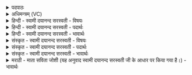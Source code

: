 <details><summary>पदपाठः</summary>

त्वाम्। ग॒न्ध॒र्वाः। अ॒ख॒न॒न्। त्वाम्। इन्द्रः॑। त्वाम्। बृह॒स्पतिः॑। त्वाम्। ओ॒ष॒धे॒। सोमः॑। राजा॑। वि॒द्वान्। यक्ष्मा॑त्। अ॒मु॒च्य॒त॒। ९८।
</details>

<details><summary>अधिमन्त्रम् (VC)</summary>

- वैद्या देवताः
- वरुण ऋषिः
- निचृदनुष्टुप्
- गान्धारः
</details>

<details><summary>हिन्दी - स्वामी दयानन्द सरस्वती - विषयः</summary>

कौन-कौन ओषधि का खनन करता है, यह विषय अगले मन्त्र में कहा है ॥
</details>

<details><summary>हिन्दी - स्वामी दयानन्द सरस्वती - पदार्थः</summary>

पदार्थान्वयभाषाः -  हे मनुष्यो ! तुम लोग जिस ओषधी से रोगी (यक्ष्मात्) क्षयरोग से (अमुच्यत) छूट जाय और जिस (ओषधे) ओषधि को उपयुक्त करो (त्वाम्) उसको (गन्धर्वाः) गानविद्या में कुशल पुरुष (अखनन्) ग्रहण करें, (त्वाम्) उसको (इन्द्रः) परम ऐश्वर्य से युक्त मनुष्य, (त्वाम्) उसको (बृहस्पतिः) वेदज्ञ जन और (त्वाम्) उसको (सोमः) सुन्दर गुणों से युक्त (विद्वान्) सब शास्त्रों का वेत्ता (राजा) प्रकाशमान राजा (त्वाम्) उस ओषधि को खोदे ॥९८ ॥
</details>

<details><summary>हिन्दी - स्वामी दयानन्द सरस्वती - भावार्थः</summary>

भावार्थभाषाः -  जो कोई ओषधि जड़ों से, कोई शाखा आदि से, कोई पुष्पों, कोई पत्तों, कोई फलों और कोई सब अवयवों करके रोगों को बचाती हैं, उन ओषधियों का सेवन मनुष्यों को यथावत् करना चाहिये ॥९८ ॥
</details>

<details><summary>संस्कृत - स्वामी दयानन्द सरस्वती - विषयः</summary>

कः क ओषधिं खनतीत्युपदिश्यते ॥
</details>

<details><summary>संस्कृत - स्वामी दयानन्द सरस्वती - पदार्थः</summary>

पदार्थान्वयभाषाः -  हे मनुष्याः ! यया सेवितया रोगी यक्ष्मादमुच्यत, यामोषधे ओषधिं यूयमुपयुङ्ग्ध्वम्, त्वां तां गन्धर्वा अखनँस्त्वां तामिन्द्रस्त्वां तां बृहस्पतिस्त्वां तां सोमो विद्वान् राजा च त्वां तां खनेत् ॥९८ ॥
</details>

<details><summary>संस्कृत - स्वामी दयानन्द सरस्वती - भावार्थः</summary>

भावार्थभाषाः -  याः काश्चिदोषधयो मूलेन काश्चिच्छाखादिना काश्चित् पुष्पेण काश्चित् पत्रेण काश्चित् फलेन काश्चित् सर्वाङ्गैः रोगान् मोचयन्ति, तासां सेवनं मनुष्यैर्यथावत् कार्यम् ॥९८ ॥
</details>

<details><summary>मराठी - माता सविता जोशी (यह अनुवाद स्वामी दयानन्द सरस्वती जी के आधार पर किया गया है।) - भावार्थः</summary>

भावार्थभाषाः -  एखाद्या वृक्षाचे मूळ, फांदी, फुले, फळे इत्यादी पदार्थ निरनिराळ्या अवयवांचे रोग नाहीसे करतात. अवयवांचा रोगांपासून बचाव करतात. या औषधांचे माणसांनी यथायोग्य सेवन केले पाहिजे.
</details>